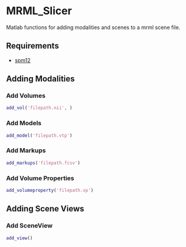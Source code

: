 # MRML_Slicer

Matlab functions for adding modalities and scenes to a mrml scene file.

## Requirements

* [spm12](http://www.fil.ion.ucl.ac.uk/spm/software/spm12/)

## Adding Modalities
 
### Add Volumes
```matlab
add_vol('filepath.nii', )
```
### Add Models
```matlab
add_model('filepath.vtp')
```
### Add Markups
```matlab
add_markups('filepath.fcsv')
```
### Add Volume Properties
```matlab
add_volumeproperty('filepath.vp')
```
## Adding Scene Views
### Add SceneView
```matlab
add_view()
```
